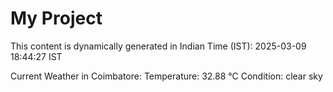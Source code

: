 # My Project

This content is dynamically generated in Indian Time (IST): 2025-03-09 18:44:27 IST


Current Weather in Coimbatore:
Temperature: 32.88 °C
Condition: clear sky
